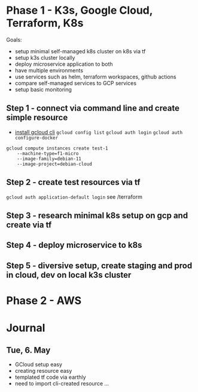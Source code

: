 # Phase 1 - K3s, Google Cloud, Terraform, K8s
Goals: 
- setup minimal self-managed k8s cluster on k8s via tf
- setup k3s cluster locally
- deploy microservice application to both
- have multiple environments
- use services such as helm, terraform workspaces, github actions
- compare self-managed services to GCP services
- setup basic monitoring

## Step 1 - connect via command line and create simple resource
- [install gcloud cli](https://cloud.google.com/sdk/docs/install)
`gcloud config list`
`gcloud auth login`
`gcloud auth configure-docker`

```
gcloud compute instances create test-1
    --machine-type=f1-micro 
    --image-family=debian-11 
    --image-project=debian-cloud
```

## Step 2 - create test resources via tf

`gcloud auth application-default login`
see /terraform

## Step 3 - research minimal k8s setup on gcp and create via tf

## Step 4 - deploy microservice to k8s

## Step 5 - diversive setup, create staging and prod in cloud, dev on local k3s cluster

# Phase 2 - AWS


# Journal
## Tue, 6. May
- GCloud setup easy
- creating resource easy
- templated tf code via earthly
- need to import cli-created resource ...